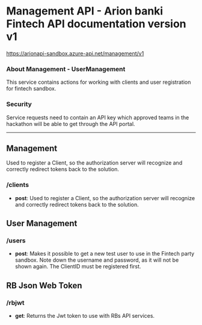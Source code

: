 ﻿# Management API - Arion banki Fintech API documentation version v1
https://arionapi-sandbox.azure-api.net/management/v1


### About Management - UserManagement
This service contains actions for working with clients and user registration for fintech sandbox.


### Security
Service requests need to contain an API key which approved teams in the hackathon will be able to get through the API portal. 
      



---


## Management
Used to register a Client, so the authorization server will recognize and correctly redirect tokens back to the solution.


### /clients


* **post**: Used to register a Client, so the authorization server will recognize and correctly redirect tokens back to the solution.





## User Management



### /users


* **post**: Makes it possible to get a new test user to use in the Fintech party sandbox. Note down the username and password, as it will not be shown again. The ClientID must be registered first.





## RB Json Web Token



### /rbjwt


* **get**: Returns the Jwt token to use with RBs API services.






